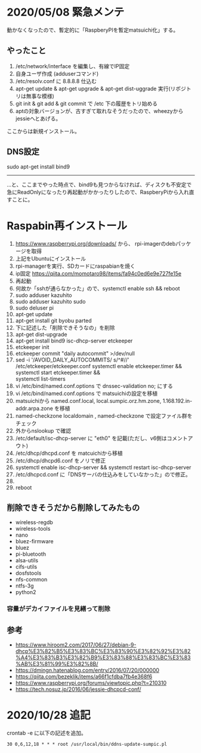 2020/05/08 緊急メンテ
===

動かなくなったので、暫定的に「RaspberyPIを暫定matsuichi化」する。

## やったこと

1. /etc/network/interface を編集し、有線でIP固定
0. 自身ユーザ作成 (adduserコマンド)
0. /etc/resolv.conf に 8.8.8.8 仕込む
0. apt-get update & apt-get upgrade & apt-get dist-uggrade 実行(リポジトリは無事な模様)
0. git init  & git add & git commit で /etc 下の履歴をトリ始める
0. aptの対象バージョンが、古すぎて取れなそうだったので、wheezyからjessieへとあげる。


ここからは新規インストール。

## DNS設定

sudo apt-get install bind9

---

…と、ここまでやった時点で、bind9も見つからなければ、ディスクも不安定で急にReadOnlyになったり再起動がかかったりしたので、RaspberyPiから入れ直すことに。

# Raspabin再インストール

1. https://www.raspberrypi.org/downloads/ から、 rpi-imagerのdebパッケージを取得
0. 上記をUbuntuにインストール
0. rpi-managerを実行、SDカードにraspabianを焼く
0. ip固定 https://qiita.com/momotaro98/items/fa94c0ed6e9e727fe15e
0. 再起動
0. 何故か「sshが通らなかった」ので、systemctl enable ssh && reboot
0. sudo adduser kazuhito
0. sudo adduser kazuhito sudo
0. sudo deluser pi
0. apt-get update
0. apt-get install git byobu parted
0. 下に記述した「削除できそうなの」を削除
0. apt-get dist-upgrade
0. apt-get install bind9 isc-dhcp-server etckeeper
0. etckeeper init
0. etckeeper commit "daily autocommit" >/dev/null
0. sed -i '/AVOID_DAILY_AUTOCOMMITS/ s/^#//' /etc/etckeeper/etckeeper.conf
systemctl enable etckeeper.timer && \
systemctl start etckeeper.timer && \
systemctl list-timers
0. vi /etc/bind/named.conf.options で dnssec-validation no; にする
0. vi /etc/bind/named.conf.options で matsuichiの設定を移植
0. matsuichiから named.conf.local, local.sumpic.orz.hm.zone, 1.168.192.in-addr.arpa.zone を移植
0. named-checkzone localdomain , named-checkzone で設定ファイル群をチェック
0. 外からnslookup で確認
0. /etc/default/isc-dhcp-server に "eth0" を記載(ただし、v6側はコメントアウト)
0. /etc/dhcp/dhcpd.conf を matcuichiから移植
0. /etc/dhcp/dhcpd6.conf をノリで修正
0. systemctl enable isc-dhcp-server && systemctl restart isc-dhcp-server
0. /etc/dhcpcd.conf に「DNSサーバの仕込みをしていなかった」ので修正。
0. 
0. reboot

## 削除できそうだから削除してみたもの

- wireless-regdb
- wireless-tools
- nano
- bluez-firmware
- bluez
- pi-bluetooth
- alsa-utils
- cifs-utils
- dosfstools
- nfs-common
- ntfs-3g
- python2
  
### 容量がデカイファイルを見繕って削除



## 参考
- https://www.hiroom2.com/2017/06/27/debian-9-dhcp%E3%82%B5%E3%83%BC%E3%83%90%E3%82%92%E3%82%A4%E3%83%B3%E3%82%B9%E3%83%88%E3%83%BC%E3%83%AB%E3%81%99%E3%82%8B/
- https://dmingn.hatenablog.com/entry/2016/07/20/000000
- https://qiita.com/bezeklik/items/a66f1cfdba7fb4e368f6
- https://www.raspberrypi.org/forums/viewtopic.php?t=210310
- https://tech.nosuz.jp/2016/06/jessie-dhcpcd-conf/

# 2020/10/28 追記

crontab -e に以下の記述を追加。

```
30 0,6,12,18 * * * root /usr/local/bin/ddns-update-sumpic.pl
```
